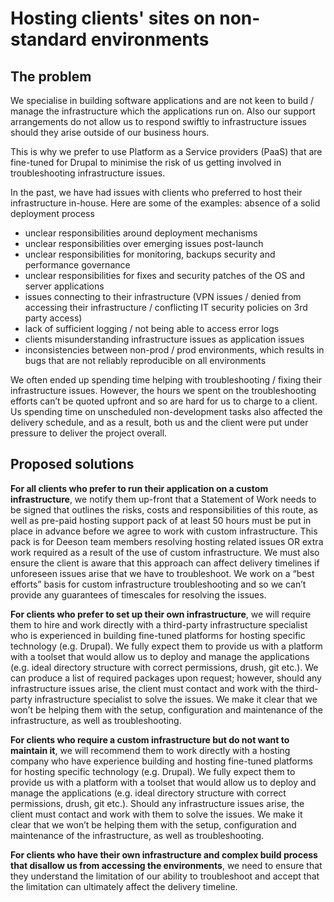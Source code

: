 # Hosting clients' sites on non-standard environments

## The problem
We specialise in building software applications and are not keen to build / manage the infrastructure which the applications run on. Also our support arrangements do not allow us to respond swiftly to infrastructure issues should they arise outside of our business hours. 

This is why we prefer to use Platform as a Service providers (PaaS) that are fine-tuned for Drupal to minimise the risk of us getting involved in troubleshooting infrastructure issues.

In the past, we have had issues with clients who preferred to host their infrastructure in-house. Here are some of the examples:
absence of a solid deployment process

- unclear responsibilities around deployment mechanisms
- unclear responsibilities over emerging issues post-launch
- unclear responsibilities for monitoring, backups security and performance governance
- unclear responsibilities for fixes and security patches of the OS and server applications
- issues connecting to their infrastructure (VPN issues / denied from accessing their infrastructure / conflicting IT security policies on 3rd party access)
- lack of sufficient logging / not being able to access error logs 
- clients misunderstanding infrastructure issues as application issues
- inconsistencies between non-prod / prod environments, which results in bugs that are not reliably reproducible on all environments

We often ended up spending time helping with troubleshooting / fixing their infrastructure issues. However, the hours we spent on the troubleshooting efforts can’t be quoted upfront and so are hard for us to charge to a client. Us spending time on unscheduled non-development tasks also affected the delivery schedule, and as a result, both us and the client were put under pressure to deliver the project overall.

## Proposed solutions

**For all clients who prefer to run their application on a custom infrastructure**, we notify them up-front that a Statement of Work needs to be signed that outlines the risks, costs and responsibilities of this route, as well as pre-paid hosting support pack of at least 50 hours must be put in place in advance before we agree to work with custom infrastructure. This pack is for Deeson team members resolving hosting related issues OR extra work required as a result of the use of custom infrastructure. We must also ensure the client is aware that this approach can affect delivery timelines if unforeseen issues arise that we have to troubleshoot. We work on a “best efforts” basis for custom infrastructure troubleshooting and so we can’t provide any guarantees of timescales for resolving the issues.  

**For clients who prefer to set up their own infrastructure**, we will require them to hire and work directly with a third-party infrastructure specialist who is experienced in building fine-tuned platforms for hosting specific technology (e.g. Drupal). We fully expect them to provide us with a platform with a toolset that would allow us to deploy and manage the applications (e.g. ideal directory structure with correct permissions, drush, git etc.). We can produce a list of required packages upon request; however, should any infrastructure issues arise, the client must contact and work with the third-party infrastructure specialist to solve the issues. We make it clear that we won’t be helping them with the setup, configuration and maintenance of the infrastructure, as well as troubleshooting.

**For clients who require a custom infrastructure but do not want to maintain it**, we will recommend them to work directly with a hosting company who have experience building and hosting fine-tuned platforms for hosting specific technology (e.g. Drupal). We fully expect them to provide us with a platform with a toolset that would allow us to deploy and manage the applications (e.g. ideal directory structure with correct permissions, drush, git etc.). Should any infrastructure issues arise, the client must contact and work with them to solve the issues. We make it clear that we won’t be helping them with the setup, configuration and maintenance of the infrastructure, as well as troubleshooting.

**For clients who have their own infrastructure and complex build process that disallow us from accessing the environments**, we need to ensure that they understand the limitation of our ability to troubleshoot and accept that the limitation can ultimately affect the delivery timeline.
